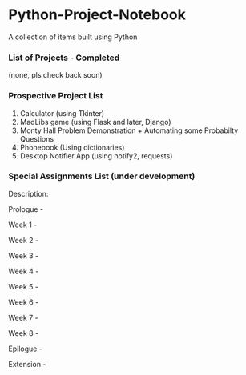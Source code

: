 # Python-Project-Notebook
A collection of items built using Python

### List of Projects - Completed
(none, pls check back soon)

### Prospective Project List
1. Calculator (using Tkinter)
2. MadLibs game (using Flask and later, Django)
3. Monty Hall Problem Demonstration + Automating some Probabilty Questions
4. Phonebook (Using dictionaries)
5. Desktop Notifier App (using notify2, requests)


### Special Assignments List (under development)

Description: 

Prologue - 

Week 1 -

Week 2 - 

Week 3 - 

Week 4 - 

Week 5 - 

Week 6 - 

Week 7 -

Week 8 - 

Epilogue - 

Extension - 
